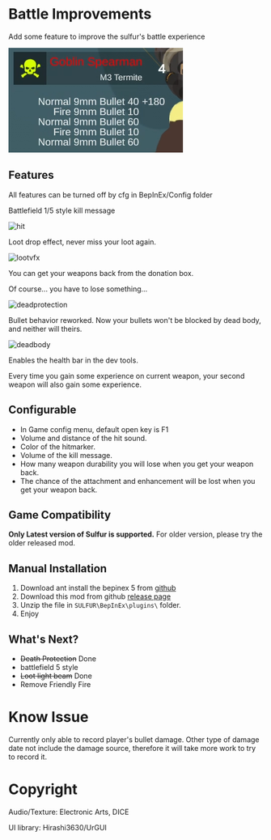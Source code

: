 # Battle Improvements
Add some feature to improve the sulfur's battle experience

![demo](https://raw.githubusercontent.com/CmmmmmmLau/SulFur_Battle_improvement/refs/heads/master/docs/preview.png)
## Features
All features can be turned off by cfg in BepInEx/Config folder

Battlefield 1/5 style kill message

![hit](https://github.com/CmmmmmmLau/SulFur_Battle_improvement/blob/master/docs/killmessage.gif?raw=true)

Loot drop effect, never miss your loot again.

![lootvfx](https://github.com/CmmmmmmLau/SulFur_Battle_improvement/blob/master/docs/lootdrop_vfx.gif?raw=true)

You can get your weapons back from the donation box.

Of course... you have to lose something...

![deadprotection](https://raw.githubusercontent.com/CmmmmmmLau/SulFur_Battle_improvement/refs/heads/master/docs/deadprotection.gif)

Bullet behavior reworked. Now your bullets won't be blocked by dead body, and neither will theirs.

![deadbody](https://github.com/CmmmmmmLau/SulFur_Battle_improvement/blob/master/docs/deadbodycollision.gif?raw=true)

Enables the health bar in the dev tools.

Every time you gain some experience on current weapon, your second weapon will also gain some experience.


## Configurable
- In Game config menu, default open key is F1
- Volume and distance of the hit sound.
- Color of the hitmarker.
- Volume of the kill message.
- How many weapon durability you will lose when you get your weapon back.
- The chance of the attachment and enhancement will be lost when you get your weapon back.

## Game Compatibility
**Only Latest version of Sulfur is supported.**
For older version, please try the older released mod.

## Manual Installation
1. Download ant install the bepinex 5 from [github](https://github.com/BepInEx/BepInEx/releases/tag/v5.4.23.2)
2. Download this mod from github [release page](https://github.com/CmmmmmmLau/SulFur_Battle_improvement/releases)
3. Unzip the file in ``SULFUR\BepInEx\plugins\`` folder.
4. Enjoy

## What's Next?
- ~~Death Protection~~ Done
- battlefield 5 style
- ~~Loot light beam~~ Done
- Remove Friendly Fire

# Know Issue
Currently only able to record player's bullet damage. Other type of damage date not include the damage source, therefore it will take more work to try to record it.

# Copyright
Audio/Texture: Electronic Arts, DICE

UI library: Hirashi3630/UrGUI

